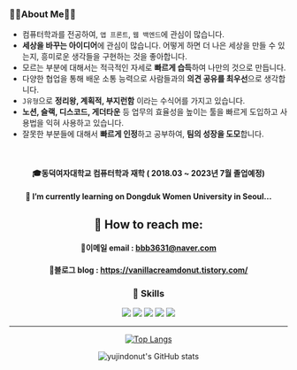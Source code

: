 

  ### 👩‍💻About Me👩‍💻
- 컴퓨터학과를 전공하여, `앱 프론트`, `웹 백엔드`에 관심이 많습니다.
- **세상을 바꾸는 아이디어**에 관심이 많습니다. 어떻게 하면 더 나은 세상을 만들 수 있는지, 흥미로운 생각들을 구현하는 것을 좋아합니다.
- 모르는 부분에 대해서는 적극적인 자세로 **빠르게 습득**하여 나만의 것으로 만듭니다.
- 다양한 협업을 통해 배운 소통 능력으로 사람들과의 **의견 공유를 최우선**으로 생각합니다.
- `J유형`으로 **정리왕, 계획적, 부지런함** 이라는 수식어를 가지고 있습니다.
- **노션, 슬랙, 디스코드, 게더타운** 등 업무의 효율성을 높이는 툴을 빠르게 도입하고 사용법을 익혀 사용하고 있습니다.
- 잘못한 부분들에 대해서 **빠르게 인정**하고 공부하여, **팀의 성장을 도모**합니다.

<div align="center">
  
<br/> 

#### 🎓동덕여자대학교 컴퓨터학과 재학 ( 2018.03 ~ 2023년 7월 졸업예정)
#### 🌱 I’m currently learning on Dongduk Women University in Seoul...

## 📩 How to reach me:
#### 🌝이메일 email : bbb3631@naver.com <br/> 
#### 🌝블로그 blog : https://vanillacreamdonut.tistory.com/ 
<!-- 
<div align="right">
               -->
### 💪 Skills
<img src="https://img.shields.io/badge/Android-3DDC84?style=flat-square&logo=Android&logoColor=white"/>&nbsp;<img src="https://img.shields.io/badge/Java-007396?style=flat-square&logo=Java&logoColor=white"/>&nbsp;<img src="https://img.shields.io/badge/Django-092E20?style=flat-square&logo=Django&logoColor=white"/>&nbsp;<img src="https://img.shields.io/badge/MySQL-092E20?style=flat-square&logo=MySQL&logoColor=white"/>&nbsp;<img src="https://img.shields.io/badge/Python-3776AB?style=flat-square&logo=Python&logoColor=white"/>
  
<hr>
  
<!-- [![Solved.ac 프로필](http://mazassumnida.wtf/api/v2/generate_badge?boj=bbb3631)](https://solved.ac/bbb3631) -->
  
[![Top Langs](https://github-readme-stats.vercel.app/api/top-langs/?username=yujindonut&layout=compact&theme=vue&langs_count=5)](https://github.com/anuraghazra/github-readme-stats) 
  
![yujindonut's GitHub stats](https://github-readme-stats.vercel.app/api?username=yujindonut&show_icons=true&theme=vue)
<!-- 
</div> -->
</div>
